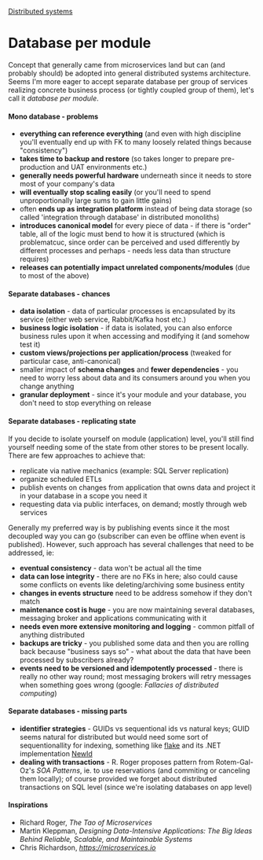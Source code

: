 [Distributed systems](/architecture/distributed-systems)
# Database per module

Concept that generally came from microservices land but can (and probably should) be adopted into general distributed systems architecture. Seems I'm more eager to accept separate database per group of services realizing concrete business process (or tightly coupled group of them), let's call it *database per module*.

#### Mono database - problems
- **everything can reference everything** (and even with high discipline you'll eventually end up with FK to many loosely related things because "consistency")
- **takes time to backup and restore** (so takes longer to prepare pre-production and UAT environments etc.)
- **generally needs powerful hardware** underneath since it needs to store most of your company's data
- **will eventually stop scaling easily** (or you'll need to spend unproportionally large sums to gain little gains)
- often **ends up as integration platform** instead of being data storage (so called 'integration through database' in distributed monoliths)
- **introduces canonical model** for every piece of data - if there is "order" table, all of the logic must bend to how it is structured (which is problematcuc, since order can be perceived and used differently by different processes and perhaps - needs less data than structure requires)
- **releases can potentially impact unrelated components/modules** (due to most of the above)

#### Separate databases - chances
- **data isolation** - data of particular processes is encapsulated by its service (either web service, Rabbit/Kafka host etc.)
- **business logic isolation** - if data is isolated, you can also enforce business rules upon it when accessing and modifying it (and somehow test it)
- **custom views/projections per application/process** (tweaked for particular case, anti-canonical)
- smaller impact of **schema changes** and **fewer dependencies** - you need to worry less about data and its consumers around you when you change anything
- **granular deployment** - since it's your module and your database, you don't need to stop everything on release

#### Separate databases - replicating state
If you decide to isolate yourself on module (application) level, you'll still find yourself needing some of the state from other stores to be present locally. There are few approaches to achieve that:
- replicate via native mechanics (example: SQL Server replication)
- organize scheduled ETLs
- publish events on changes from application that owns data and project it in your database in a scope you need it
- requesting data via public interfaces, on demand; mostly through web services

Generally my preferred way is by publishing events since it the most decoupled way you can go (subscriber can even be offline when event is published). However, such approach has several challenges that need to be addressed, ie: 
- **eventual consistency** - data won't be actual all the time
- **data can lose integrity** - there are no FKs in here; also could cause some conflicts on events like deleting/archiving some business entity
- **changes in events structure** need to be address somehow if they don't match
- **maintenance cost is huge** - you are now maintaining several databases, messaging broker and applications communicating with it
- **needs even more extensive monitoring and logging** - common pitfall of anything distributed
- **backups are tricky** - you published some data and then you are rolling back because "business says so" - what about the data that have been processed by subscribers already?
- **events need to be versioned and idempotently processed** - there is really no other way round; most messaging brokers will retry messages when something goes wrong (google: *Fallacies of distributed computing*)

#### Separate databases - missing parts
- **identifier strategies** - GUIDs vs sequentional ids vs natural keys; GUID seems natural for distributed but would need some sort of sequentionallity for indexing, something like [flake](https://github.com/boundary/flake) and its .NET implementation [NewId](https://github.com/phatboyg/NewId)
- **dealing with transactions** - R. Roger proposes pattern from Rotem-Gal-Oz's *SOA Patterns*, ie. to use reservations (and commiting or canceling them locally); of course provided we forget about distributed transactions on SQL level (since we're isolating databases on app level)

#### Inspirations
* Richard Roger, *The Tao of Microservices*
* Martin Kleppman, *Designing Data-Intensive Applications: The Big Ideas Behind Reliable, Scalable, and Maintainable Systems*
* Chris Richardson, *https://microservices.io*
